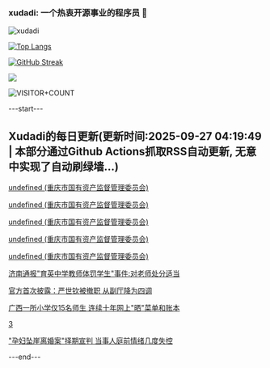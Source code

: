 ### xudadi: 一个热衷开源事业的程序员 👋

![xudadi](https://github-readme-stats-git-masterorgs-github-readme-stats-team.vercel.app/api?username=xudadi)

[![Top Langs](https://github-readme-stats.vercel.app/api/top-langs/?username=xudadi)](https://github.com/anuraghazra/github-readme-stats)

[![GitHub Streak](https://streak-stats.demolab.com?user=xudadi&locale=zh_Hans)](https://git.io/streak-stats)

![](https://raw.githubusercontent.com/xudadi/xudadi/main/assets/github-contribution-grid-snake.svg)

![VISITOR+COUNT](https://komarev.com/ghpvc/?username=xudadi&label=VISITOR+COUNT)


---start---

## Xudadi的每日更新(更新时间:2025-09-27 04:19:49 | 本部分通过Github Actions抓取RSS自动更新, 无意中实现了自动刷绿墙...)

[undefined (重庆市国有资产监督管理委员会)](https://dadilab.github.io/feeds/all.xml)

[undefined (重庆市国有资产监督管理委员会)](https://dadilab.github.io/feeds/all.xml)

[undefined (重庆市国有资产监督管理委员会)](https://dadilab.github.io/feeds/all.xml)

[undefined (重庆市国有资产监督管理委员会)](https://dadilab.github.io/feeds/all.xml)

[undefined (重庆市国有资产监督管理委员会)](https://dadilab.github.io/feeds/all.xml)

[济南通报"育英中学教师体罚学生"事件:对老师处分适当](https://m.163.com/news/article/KACUJA680534A4SC.html)

[官方首次披露：严世钦被撤职 从副厅降为四调](https://m.163.com/news/article/KACMBBU1053469LG.html)

[广西一所小学仅15名师生 连续十年网上"晒"菜单和账本](https://m.163.com/news/article/KAB6FIVG051492T3.html)

[3](https://m.163.com/touch/news/sub/domestic)

["孕妇坠崖离婚案"择期宣判 当事人庭前情绪几度失控](https://m.163.com/news/article/KACSROS60530WJIN.html)

---end---
